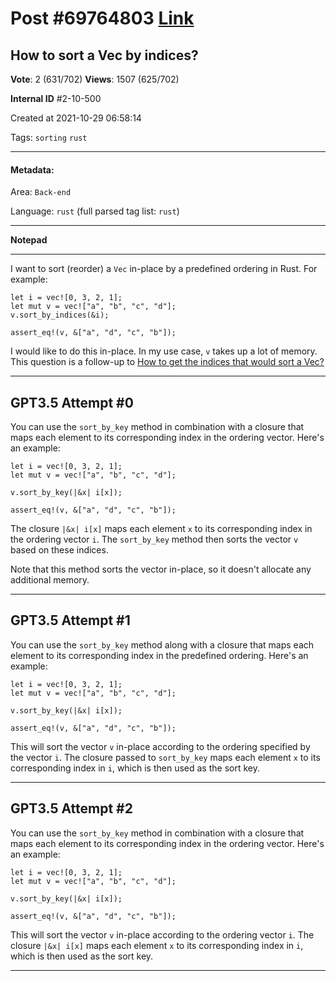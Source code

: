 
# Post \#69764803 [Link](https://stackoverflow.com/questions/69764803/)

## How to sort a Vec by indices?

**Vote**: 2 (631/702) **Views**: 1507 (625/702) 

**Internal ID** \#2-10-500

Created at 2021-10-29 06:58:14

Tags: `sorting` `rust`

----------

#### Metadata:

Area: `Back-end`

Language: `rust` (full parsed tag list: `rust`)

----------

**Notepad**


----------

I want to sort (reorder) a `Vec` in-place by a predefined ordering in Rust.
For example:
```
let i = vec![0, 3, 2, 1];
let mut v = vec!["a", "b", "c", "d"];
v.sort_by_indices(&i);

assert_eq!(v, &["a", "d", "c", "b"]);
```

I would like to do this in-place. In my use case, `v` takes up a lot of memory.
This question is a follow-up to [How to get the indices that would sort a Vec?](https://stackoverflow.com/q/69764050/5299417)


----------
        
## GPT3.5 Attempt \#0

You can use the `sort_by_key` method in combination with a closure that maps each element to its corresponding index in the ordering vector. Here's an example:

```
let i = vec![0, 3, 2, 1];
let mut v = vec!["a", "b", "c", "d"];

v.sort_by_key(|&x| i[x]);

assert_eq!(v, &["a", "d", "c", "b"]);
```

The closure `|&x| i[x]` maps each element `x` to its corresponding index in the ordering vector `i`. The `sort_by_key` method then sorts the vector `v` based on these indices.

Note that this method sorts the vector in-place, so it doesn't allocate any additional memory.

--------

## GPT3.5 Attempt \#1

You can use the `sort_by_key` method along with a closure that maps each element to its corresponding index in the predefined ordering. Here's an example:

```
let i = vec![0, 3, 2, 1];
let mut v = vec!["a", "b", "c", "d"];

v.sort_by_key(|&x| i[x]);

assert_eq!(v, &["a", "d", "c", "b"]);
```

This will sort the vector `v` in-place according to the ordering specified by the vector `i`. The closure passed to `sort_by_key` maps each element `x` to its corresponding index in `i`, which is then used as the sort key.

--------

## GPT3.5 Attempt \#2

You can use the `sort_by_key` method in combination with a closure that maps each element to its corresponding index in the ordering vector. Here's an example:

```
let i = vec![0, 3, 2, 1];
let mut v = vec!["a", "b", "c", "d"];

v.sort_by_key(|&x| i[x]);

assert_eq!(v, &["a", "d", "c", "b"]);
```

This will sort the vector `v` in-place according to the ordering vector `i`. The closure `|&x| i[x]` maps each element `x` to its corresponding index in `i`, which is then used as the sort key.

--------
